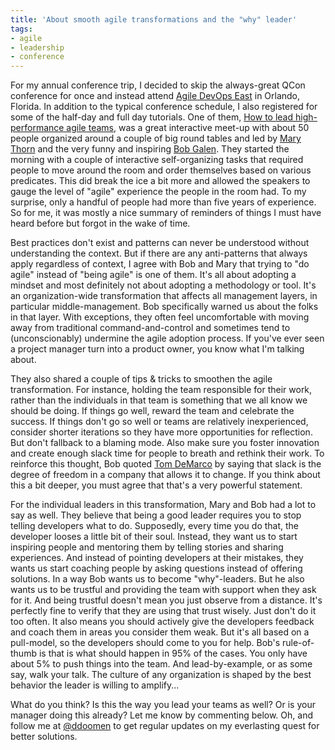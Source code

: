 ```yaml
---
title: 'About smooth agile transformations and the "why" leader'
tags:
- agile
- leadership
- conference
---
```


For my annual conference trip, I decided to skip the always-great QCon conference for once and instead attend [Agile DevOps East](https://agiledevopseast.techwell.com/) in Orlando, Florida. In addition to the typical conference schedule, I also registered for some of the half-day and full day tutorials. One of them, [How to lead high-performance agile teams](https://agiledevopseast.techwell.com/program/tutorials/creating-high-performance-agile-team-agile-devops-east-2018), was a great interactive meet-up with about 50 people organized around a couple of big round tables and led by [Mary Thorn](https://agiledevopseast.techwell.com/program/tutorials/creating-high-performance-agile-team-agile-devops-east-2018) and the very funny and inspiring [Bob Galen](https://twitter.com/bobgalen). They started the morning with a couple of interactive self-organizing tasks that required people to move around the room and order themselves based on various predicates. This did break the ice a bit more and allowed the speakers to gauge the level of "agile" experience the people in the room had. To my surprise, only a handful of people had more than five years of experience. So for me, it was mostly a nice summary of reminders of things I must have heard before but forgot in the wake of time.

Best practices don't exist and patterns can never be understood without understanding the context. But if there are any anti-patterns that always apply regardless of context, I agree with Bob and Mary that trying to "do agile" instead of "being agile" is one of them. It's all about adopting a mindset and most definitely not about adopting a methodology or tool. It's an organization-wide transformation that affects all management layers, in particular middle-management. Bob specifically warned us about the folks in that layer. With exceptions, they often feel uncomfortable with moving away from traditional command-and-control and sometimes tend to (unconscionably) undermine the agile adoption process. If you've ever seen a project manager turn into a product owner, you know what I'm talking about.

They also shared a couple of tips & tricks to smoothen the agile transformation. For instance, holding the team responsible for their work, rather than the individuals in that team is something that we all know we should be doing. If things go well, reward the team and celebrate the success. If things don't go so well or teams are relatively inexperienced, consider shorter iterations so they have more opportunities for reflection. But don't fallback to a blaming mode. Also make sure you foster innovation and create enough slack time for people to breath and rethink their work. To reinforce this thought, Bob quoted [Tom DeMarco](https://www.amazon.com/Tom-DeMarco/e/B000AP7OPO) by saying that slack is the degree of freedom in a company that allows it to change. If you think about this a bit deeper, you must agree that that's a very powerful statement.

For the individual leaders in this transformation, Mary and Bob had a lot to say as well. They believe that being a good leader requires you to stop telling developers what to do. Supposedly, every time you do that, the developer looses a little bit of their soul. Instead, they want us to start inspiring people and mentoring them by telling stories and sharing experiences. And instead of pointing developers at their mistakes, they wants us start coaching people by asking questions instead of offering solutions. In a way Bob wants us to become "why"-leaders. But he also wants us to be trustful and providing the team with support when they ask for it. And being trustful doesn't mean you just observe from a distance. It's perfectly fine to verify that they are using that trust wisely. Just don't do it too often. It also means you should actively give the developers feedback and coach them in areas you consider them weak. But it's all based on a pull-model, so the developers should come to you for help. Bob's rule-of-thumb is that is what should happen in 95% of the cases. You only have about 5% to push things into the team. And lead-by-example, or as some say, walk your talk. The culture of any organization is shaped by the best behavior the leader is willing to amplify...

What do you think? Is this the way you lead your teams as well? Or is your manager doing this already? Let me know by commenting below.  Oh, and follow me at [@ddoomen](https://twitter.com/ddoomen) to get regular updates on my everlasting quest for better solutions.